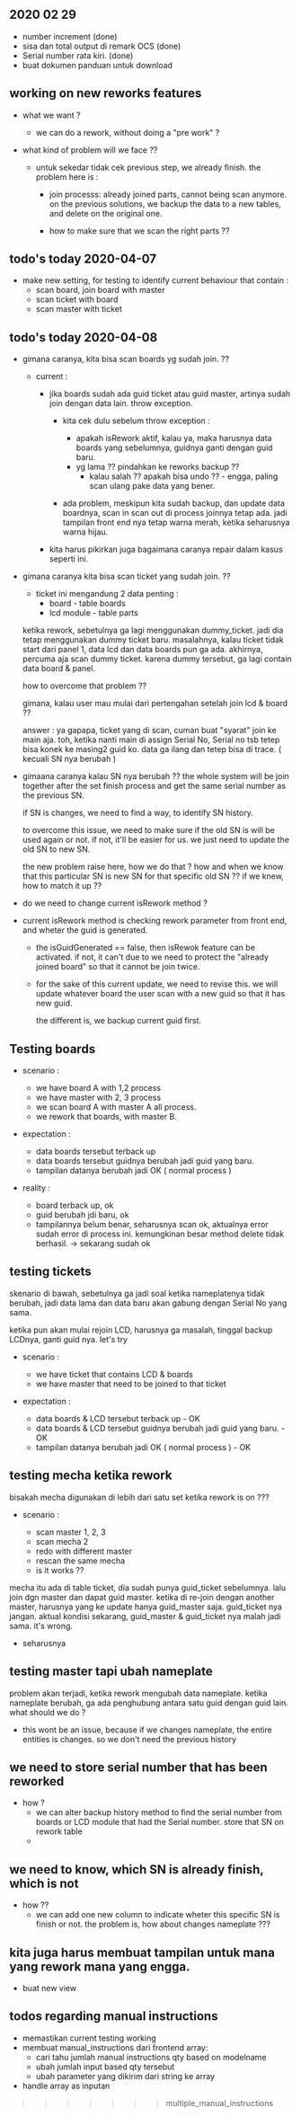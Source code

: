 ## 2020 02 29

- number increment (done)
- sisa dan total output di remark OCS (done)
- Serial number rata kiri. (done)
- buat dokumen panduan untuk download

## working on new reworks features

- what we want ?
  - we can do a rework, without doing a "pre work" ?
- what kind of problem will we face ??

  - untuk sekedar tidak cek previous step, we already finish. the problem here is :

    - join processs: already joined parts, cannot being scan anymore.
      on the previous solutions, we backup the data to a new tables, and delete on the original one.

    - how to make sure that we scan the right parts ??

## todo's today 2020-04-07

- make new setting, for testing to identify current behaviour that contain :
  - scan board, join board with master
  - scan ticket with board
  - scan master with ticket

## todo's today 2020-04-08

- gimana caranya, kita bisa scan boards yg sudah join. ??

  - current :

    - jika boards sudah ada guid ticket atau guid master, artinya sudah join dengan data lain. throw exception.

      - kita cek dulu sebelum throw exception :

        - apakah isRework aktif, kalau ya, maka harusnya data boards yang sebelumnya, guidnya ganti dengan guid baru.
        - yg lama ?? pindahkan ke reworks backup ??
          - kalau salah ?? apakah bisa undo ?? - engga, paling scan ulang pake data yang bener.

      - ada problem, meskipun kita sudah backup, dan update data boardnya, scan in scan out di process joinnya tetap ada.
        jadi tampilan front end nya tetap warna merah, ketika seharusnya warna hijau.

    - kita harus pikirkan juga bagaimana caranya repair dalam kasus seperti ini.

* gimana caranya kita bisa scan ticket yang sudah join. ??

  - ticket ini mengandung 2 data penting :
    - board - table boards
    - lcd module - table parts

  ketika rework, sebetulnya ga lagi menggunakan dummy_ticket.
  jadi dia tetap menggunakan dummy ticket baru.
  masalahnya, kalau ticket tidak start dari panel 1, data lcd dan data boards pun ga ada.
  akhirnya, percuma aja scan dummy ticket. karena dummy tersebut, ga lagi contain data board & panel.

  how to overcome that problem ??

  gimana, kalau user mau mulai dari pertengahan setelah join lcd & board ??

  answer : ya gapapa, ticket yang di scan, cuman buat "syarat" join ke main aja. toh, ketika nanti main di assign Serial No,
  Serial no tsb tetep bisa konek ke masing2 guid ko. data ga ilang dan tetep bisa di trace. ( kecuali SN nya berubah )

* gimaana caranya kalau SN nya berubah ??
  the whole system will be join together after the set finish process and get the same serial number as the previous SN.

  if SN is changes, we need to find a way, to identify SN history.

  to overcome this issue, we need to make sure if the old SN is will be used again or not.
  if not, it'll be easier for us. we just need to update the old SN to new SN.

  the new problem raise here, how we do that ? how and when we know that this particular SN is new SN for that specific old SN ??
  if we knew, how to match it up ??

- do we need to change current isRework method ?

* current isRework method is checking rework parameter from front end, and wheter the guid is generated.

  - the isGuidGenerated == false, then isRewok feature can be activated.
    if not, it can't due to we need to protect the "already joined board" so that it cannot be join twice.

  - for the sake of this current update, we need to revise this. we will update whatever board the user scan with a new guid
    so that it has new guid.

    the different is, we backup current guid first.

## Testing boards

- scenario :

  - we have board A with 1,2 process
  - we have master with 2, 3 process
  - we scan board A with master A all process.
  - we rework that boards, with master B.

- expectation :

  - data boards tersebut terback up
  - data boards tersebut guidnya berubah jadi guid yang baru.
  - tampilan datanya berubah jadi OK ( normal process )

- reality :
  - board terback up, ok
  - guid berubah jdi baru, ok
  - tampilannya belum benar, seharusnya scan ok, aktualnya error sudah error di process ini. kemungkinan besar method delete tidak berhasil. -> sekarang sudah ok

## testing tickets

skenario di bawah, sebetulnya ga jadi soal ketika nameplatenya tidak berubah, jadi data lama dan data baru
akan gabung dengan Serial No yang sama.

ketika pun akan mulai rejoin LCD, harusnya ga masalah, tinggal backup LCDnya, ganti guid nya.
let's try

- scenario :

  - we have ticket that contains LCD & boards
  - we have master that need to be joined to that ticket

- expectation :

  - data boards & LCD tersebut terback up - OK
  - data boards & LCD tersebut guidnya berubah jadi guid yang baru. - OK
  - tampilan datanya berubah jadi OK ( normal process ) - OK

## testing mecha ketika rework

  bisakah mecha digunakan di lebih dari satu set ketika rework is on ???

  - scenario :

    - scan master 1, 2, 3
    - scan mecha 2
    - redo with different master
    - rescan the same mecha
    - is it works ??

mecha itu ada di table ticket, dia sudah punya guid_ticket sebelumnya. lalu join dgn master dan dapat guid master.
ketika di re-join dengan another master, harusnya yang ke update hanya guid_master saja. guid_ticket nya jangan.
aktual kondisi sekarang, guid_master & guid_ticket nya malah jadi sama. it's wrong.

- seharusnya 

## testing master tapi ubah nameplate

problem akan terjadi, ketika rework mengubah data nameplate.
ketika nameplate berubah, ga ada penghubung antara satu guid dengan guid lain.
what should we do ?

- this wont be an issue, because if we changes nameplate, the entire entities is changes. so we don't 
need the previous history

## we need to store serial number that has been reworked 
- how ?
  - we can alter backup history method to find the serial number from boards or LCD module that 
    had the Serial number. store that SN on rework table
  - 

## we need to know, which SN is already finish, which is not
  - how ??
    - we can add one new column to indicate wheter this specific SN is finish or not.
      the problem is, how about changes nameplate ???

## kita juga harus membuat tampilan untuk mana yang rework mana yang engga.
  - buat new view

## todos regarding manual instructions ## 
- memastikan current testing working
- membuat manual_instructions dari frontend array:
    - cari tahu jumlah manual instructions qty based on modelname
    - ubah jumlah input based qty tersebut
    - ubah parameter yang dikirim dari string ke array
- handle array as inputan
>>>>>>> multiple_manual_instructions
